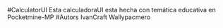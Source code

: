 #CalculatorUI
Esta calculadoraUI esta hecha con temática educativa en Pocketmine-MP
#Autors
IvanCraft 
Wallypacmero
